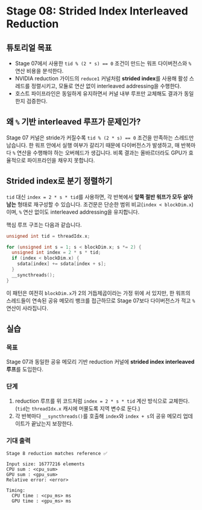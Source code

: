 # Stage 08: Strided Index Interleaved Reduction

## 튜토리얼 목표

- Stage 07에서 사용한 `tid % (2 * s) == 0` 조건이 만드는 워프 다이버전스와 `%` 연산 비용을 분석한다.
- NVIDIA reduction 가이드의 `reduce1` 커널처럼 **strided index**를 사용해 활성 스레드를 정렬시키고, 모듈로 연산 없이 interleaved addressing을 수행한다.
- 호스트 파이프라인은 동일하게 유지하면서 커널 내부 루프만 교체해도 결과가 동일한지 검증한다.

## 왜 `%` 기반 interleaved 루프가 문제인가?

Stage 07 커널은 stride가 커질수록 `tid % (2 * s) == 0` 조건을 만족하는 스레드만 남습니다. 한 워프 안에서 실행 여부가 갈리기 때문에 다이버전스가 발생하고, 매 반복마다 `%` 연산을 수행해야 하는 오버헤드가 생깁니다. 비록 결과는 올바르더라도 GPU가 효율적으로 파이프라인을 채우지 못합니다.

## Strided index로 분기 정렬하기

`tid` 대신 `index = 2 * s * tid`를 사용하면, 각 반복에서 **앞쪽 절반 워프가 모두 살아남는** 형태로 재구성할 수 있습니다. 조건문은 단순한 범위 비교(`index < blockDim.x`)이며, `%` 연산 없이도 interleaved addressing을 유지합니다.

핵심 루프 구조는 다음과 같습니다.

```cpp
unsigned int tid = threadIdx.x;

for (unsigned int s = 1; s < blockDim.x; s *= 2) {
  unsigned int index = 2 * s * tid;
  if (index < blockDim.x) {
    sdata[index] += sdata[index + s];
  }
  __syncthreads();
}
```

이 패턴은 여전히 `blockDim.x`가 2의 거듭제곱이라는 가정 위에 서 있지만, 한 워프의 스레드들이 연속된 공유 메모리 뱅크를 접근하므로 Stage 07보다 다이버전스가 적고 `%` 연산이 사라집니다.

## 실습

### 목표

Stage 07과 동일한 공유 메모리 기반 reduction 커널에 **strided index interleaved 루프**를 도입한다.

### 단계

1. reduction 루프를 위 코드처럼 `index = 2 * s * tid` 계산 방식으로 교체한다. (`tid`는 `threadIdx.x` 캐시에 머물도록 지역 변수로 둔다.)
2. 각 반복마다 `__syncthreads()`를 호출해 `index`와 `index + s`의 공유 메모리 업데이트가 끝났는지 보장한다.

### 기대 출력

```
Stage 8 reduction matches reference ✅

Input size: 16777216 elements
CPU sum : <cpu_sum>
GPU sum : <gpu_sum>
Relative error: <error>

Timing:
  CPU time : <cpu_ms> ms
  GPU time : <gpu_ms> ms
```